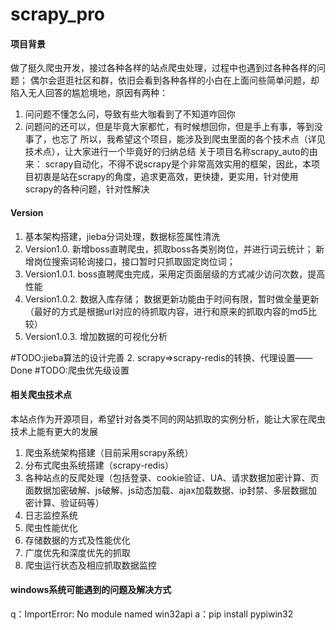 # scrapy_pro

#### 项目背景   
做了挺久爬虫开发，接过各种各样的站点爬虫处理，过程中也遇到过各种各样的问题；
偶尔会逛逛社区和群，依旧会看到各种各样的小白在上面问些简单问题，却陷入无人回答的尴尬境地，原因有两种：
1. 问问题不懂怎么问，导致有些大咖看到了不知道咋回你
2. 问题问的还可以，但是毕竟大家都忙，有时候想回你，但是手上有事，等到没事了，也忘了
所以，我希望这个项目，能涉及到爬虫里面的各个技术点（详见技术点），让大家进行一个毕竟好的归纳总结
关于项目名称scrapy_auto的由来：
scrapy自动化，不得不说scrapy是个非常高效实用的框架，因此，本项目初衷是站在scrapy的角度，追求更高效，更快捷，更实用，针对使用scrapy的各种问题，针对性解决

#### Version
1. 基本架构搭建，jieba分词处理，数据标签属性清洗 
2. Version1.0. 
新增boss直聘爬虫，抓取boss各类别岗位，并进行词云统计；
新增岗位搜索词轮询接口，接口暂时只抓取固定岗位词；
3. Version1.0.1. 
boss直聘爬虫完成，采用定页面层级的方式减少访问次数，提高性能
4. Version1.0.2. 
数据入库存储；
数据更新功能由于时间有限，暂时做全量更新（最好的方式是根据url对应的待抓取内容，进行和原来的抓取内容的md5比较）
5. Version1.0.3. 
增加数据的可视化分析


#TODO:jieba算法的设计完善
2. scrapy=>scrapy-redis的转换、代理设置——Done
#TODO:爬虫优先级设置

#### 相关爬虫技术点
本站点作为开源项目，希望针对各类不同的网站抓取的实例分析，能让大家在爬虫技术上能有更大的发展
1. 爬虫系统架构搭建（目前采用scrapy系统）
2. 分布式爬虫系统搭建（scrapy-redis）
3. 各种站点的反爬处理（包括登录、cookie验证、UA、请求数据加密计算、页面数据加密破解、js破解、js动态加载、ajax加载数据、ip封禁、多层数据加密计算、验证码等）
4. 日志监控系统
5. 爬虫性能优化
6. 存储数据的方式及性能优化
7. 广度优先和深度优先的抓取
8. 爬虫运行状态及相应抓取数据监控

#### windows系统可能遇到的问题及解决方式
q：ImportError: No module named win32api
a：pip install pypiwin32

